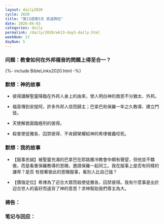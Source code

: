 ```yaml
---
layout: daily2020
cycle: 2020
title: "第13週第5天 真道興旺"
date: 2020-04-03
categories: daily
permalink: /daily/2020/wk13-day5-daily.html
weekNum: 13
dayNum: 5
---
```


### 问题：教會如何在外邦福音的問題上得至合一？

{%- include BibleLinks2020.html -%}

### 默想：神的故事 
+ 彼得講解聖靈降臨在外邦人身上的由來，使人明白神的救恩不分猶太、外邦。

+ 福音傳到安提阿，許多外邦人信而歸主；巴拿巴和保羅一年之久教導、建立門徒。

+ 天使解救面臨極刑的彼得。

+ 殺害使徒雅各、囚禁彼得、不肯歸榮耀給神的希律被蟲咬死。

### 默想：我的故事
+ 【服事忠誠】被聖靈充滿的巴拿巴在耶路撒冷教會中頗有聲望，但他並不驕傲，而是看重保羅教導的恩賜，邀請保羅一起同工。我在服事上是否有同樣的謙卑？是否
有按著彼此的恩賜服事，看別人比自己強？

+ 【價值定位】希律為了迎合大眾而殺使徒雅各，囚禁彼得。我有什麼事是出於迎合世人的喜好而違背了神的意思？求神幫助我們尊主為大。

### 祷告：

### 笔记与回应：
